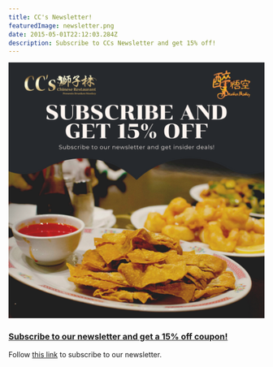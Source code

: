 ```yaml
---
title: CC's Newsletter!
featuredImage: newsletter.png
date: 2015-05-01T22:12:03.284Z
description: Subscribe to CCs Newsletter and get 15% off!
---
```


[![bowen](newsletter.png)](/newsletter)

### [Subscribe to our newsletter and get a 15% off coupon!](/newsletter)

Follow [this link](/newsletter) to subscribe to our newsletter.